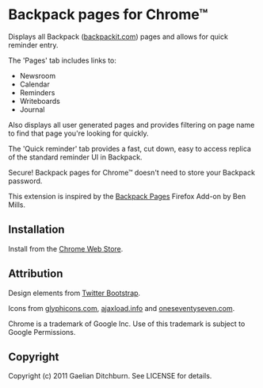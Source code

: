 # Backpack pages for Chrome&trade;

Displays all Backpack ([backpackit.com](http://backpackit.com/)) pages and allows for quick reminder entry.

The 'Pages' tab includes links to:

* Newsroom
* Calendar
* Reminders
* Writeboards
* Journal

Also displays all user generated pages and provides filtering on page name to find that page you're looking for quickly.

The 'Quick reminder' tab provides a fast, cut down, easy to access replica of the standard reminder UI in Backpack.

Secure! Backpack pages for Chrome&trade; doesn't need to store your Backpack password.

This extension is inspired by the [Backpack Pages](https://addons.mozilla.org/en-US/firefox/addon/backpack-pages/) Firefox Add-on by Ben Mills.

## Installation

Install from the [Chrome Web Store](https://chrome.google.com/webstore/detail/dkdoklackhilpgldnnilognhcmjlpkpk).

## Attribution

Design elements from [Twitter Bootstrap](http://twitter.github.com/bootstrap/).

Icons from [glyphicons.com](http://glyphicons.com/), [ajaxload.info](http://ajaxload.info/) and [oneseventyseven.com](http://oneseventyseven.com/).

Chrome is a trademark of Google Inc. Use of this trademark is subject to Google Permissions.

## Copyright

Copyright (c) 2011 Gaelian Ditchburn. See LICENSE for details.